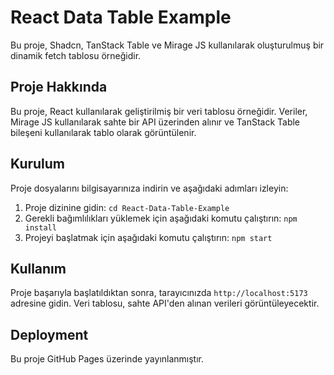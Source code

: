 # React Data Table Example

Bu proje, Shadcn, TanStack Table ve Mirage JS kullanılarak oluşturulmuş bir dinamik fetch tablosu örneğidir.

## Proje Hakkında

Bu proje, React kullanılarak geliştirilmiş bir veri tablosu örneğidir. Veriler, Mirage JS kullanılarak sahte bir API üzerinden alınır ve TanStack Table bileşeni kullanılarak tablo olarak görüntülenir.

## Kurulum

Proje dosyalarını bilgisayarınıza indirin ve aşağıdaki adımları izleyin:

1. Proje dizinine gidin: `cd React-Data-Table-Example`
2. Gerekli bağımlılıkları yüklemek için aşağıdaki komutu çalıştırın: `npm install`
3. Projeyi başlatmak için aşağıdaki komutu çalıştırın: `npm start`

## Kullanım

Proje başarıyla başlatıldıktan sonra, tarayıcınızda `http://localhost:5173` adresine gidin. Veri tablosu, sahte API'den alınan verileri görüntüleyecektir.

## Deployment

Bu proje GitHub Pages üzerinde yayınlanmıştır.
